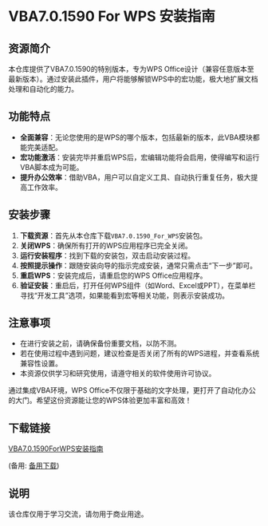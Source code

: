 # VBA7.0.1590 For WPS 安装指南

## 资源简介

本仓库提供了VBA7.0.1590的特别版本，专为WPS Office设计（兼容任意版本至最新版本）。通过安装此插件，用户将能够解锁WPS中的宏功能，极大地扩展文档处理和自动化的能力。

## 功能特点

- **全面兼容**：无论您使用的是WPS的哪个版本，包括最新的版本，此VBA模块都能完美适配。
- **宏功能激活**：安装完毕并重启WPS后，宏编辑功能将会启用，使得编写和运行VBA脚本成为可能。
- **提升办公效率**：借助VBA，用户可以自定义工具、自动执行重复任务，极大提高工作效率。

## 安装步骤

1. **下载资源**：首先从本仓库下载`VBA7.0.1590_For_WPS`安装包。
2. **关闭WPS**：确保所有打开的WPS应用程序已完全关闭。
3. **运行安装程序**：找到下载的安装包，双击启动安装过程。
4. **按照提示操作**：跟随安装向导的指示完成安装，通常只需点击“下一步”即可。
5. **重启WPS**：安装完成后，请重启您的WPS Office应用程序。
6. **验证安装**：重启后，打开任何WPS组件（如Word、Excel或PPT），在菜单栏寻找“开发工具”选项，如果能看到宏等相关功能，则表示安装成功。

## 注意事项

- 在进行安装之前，请确保备份重要文档，以防不测。
- 若在使用过程中遇到问题，建议检查是否关闭了所有的WPS进程，并查看系统兼容性设置。
- 本资源仅供学习和研究使用，请遵守相关的软件使用许可协议。

通过集成VBA环境，WPS Office不仅限于基础的文字处理，更打开了自动化办公的大门。希望这份资源能让您的WPS体验更加丰富和高效！

## 下载链接
[VBA7.0.1590ForWPS安装指南](https://pan.quark.cn/s/cfb4e7fea190) 

(备用: [备用下载](https://pan.baidu.com/s/1K8saKqABD02diC5V4S47kw?pwd=1234))

## 说明

该仓库仅用于学习交流，请勿用于商业用途。
